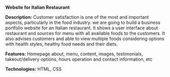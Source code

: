 **Website for Italian Restaurant**


**Description:**
Customer satisfaction is one of the most and important aspects, particularly in the food industry. we are going to build a business portfolio website for an Italian restaurant. It shows a user interface about restaurant and sources for menu with all available foods to the customers. It also advises customers and able to view multiple foods considering options with health styles, healthy food needs and their diets.


**Features:**
Homepage about, menu, content, images, testimonials, takeout/delivery options, hours operation and contact information, etc


**Technologies:**
HTML,
CSS